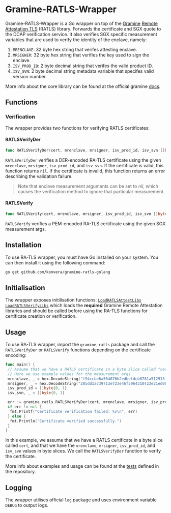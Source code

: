 # Gramine-RATLS-Wrapper

Gramine-RATLS-Wrapper is a Go wrapper on top of the [Gramine](https://github.com/gramineproject/gramine) [Remote Attestation TLS](https://github.com/gramineproject/gramine/tree/master/tools/sgx/ra-tls) (RATLS) library. Forwards the certificate and SGX quote to the DCAP verification service. It also verifies SGX specific measurement variables that are used to verify the identity of the enclave, namely:

1. `MRENCLAVE`: 32 byte hex string that verifes attesting enclave.
2. `MRSIGNER`: 32 byte hex string that verifies the key used to sign the enclave.
3. `ISV_PROD_ID`: 2 byte decimal string that verifes the valid product ID.
4. `ISV_SVN`: 2 byte decimal string metadata variable that specifes valid version number.

More info about the core library can be found at the official gramine [docs](https://gramine.readthedocs.io/en/stable/attestation.html#mid-level-ra-tls-interface).

## Functions

### Verification

The wrapper provides two functions for verifying RATLS certificates:

#### RATLSVerifyDer

```go
func RATLSVerifyDer(cert, mrenclave, mrsigner, isv_prod_id, isv_svn []byte) error
```

`RATLSVerifyDer` verifies a DER-encoded RA-TLS certificate using the given `mrenclave`, `mrsigner`, `isv_prod_id`, and `isv_svn`. If the certificate is valid, this function returns `nil`. If the certificate is invalid, this function returns an error describing the validation failure.

> Note that enclave measurement arguments can be set to *nil*, which causes the verification method to ignore that particular measurement.

#### RATLSVerify

```go
func RATLSVerify(cert, mrenclave, mrsigner, isv_prod_id, isv_svn []byte) error
```

`RATLSVerify` verifies a PEM-encoded RA-TLS certificate using the given SGX measurement args.

## Installation

To use RA-TLS wrapper, you must have Go installed on your system. You can then install it using the following command:

```bash
go get github.com/konvera/gramine-ratls-golang
```

## Initialisation

The wrapper exposes initilisation functions: [`LoadRATLSAttestLibs`](./gramine_ratls_attest.go#L28) [`LoadRATLSVerifyLibs`](./gramine_ratls_verify.go#L124) which loads the **required** Gramine Remote Attestation libraries and should be called before using the RA-TLS functions for certificate creation or verification.

## Usage

To use RA-TLS wrapper, import the `gramine_ratls` package and call the `RATLSVerifyDer` or `RATLSVerify` functions depending on the certificate encoding:

```go
func main() {
 // Assume that we have a RATLS certificate in a byte slice called "cert"
 // Here we use example values for the measurement args
 mrenclave, _ = hex.DecodeString("f94ccbe6a504676b2edbefdcb8781a512913f7d8864c6f88592a843d0f9d4a66")
 mrsigner, _ = hex.DecodeString("285dd1a739713e723e46f5964310423e21ed08d6d966f890ccb1d4ef9ddec9dd")
 isv_prod_id = []byte{0, 1}
 isv_svn, _ = []byte{0, 1}

 err := gramine_ratls.RATLSVerifyDer(cert, mrenclave, mrsigner, isv_prod_id, isv_svn)
 if err != nil {
  fmt.Printf("Certificate verification failed: %v\n", err)
 } else {
  fmt.Println("Certificate verified successfully.")
 }
}
```

In this example, we assume that we have a RATLS certificate in a byte slice called `cert`, and that we have the `mrenclave`, `mrsigner`, `isv_prod_id`, and `isv_svn` values in byte slices. We call the `RATLSVerifyDer` function to verify the certificate.

More info about examples and usage can be found at the [tests](./gramine_ratls_test.go) defined in the repository.

## Logging

The wrapper utilises official `log` package and uses environment variable `DEBUG` to output logs.
